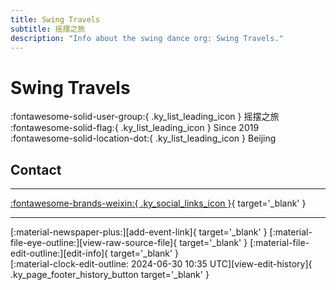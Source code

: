 ```yaml
---
title: Swing Travels
subtitle: 摇摆之旅
description: "Info about the swing dance org: Swing Travels."
---
```


# Swing Travels

:fontawesome-solid-user-group:{ .ky_list_leading_icon } 摇摆之旅  
:fontawesome-solid-flag:{ .ky_list_leading_icon } Since 2019  
:fontawesome-solid-location-dot:{ .ky_list_leading_icon } Beijing  


## Contact


---

 [:fontawesome-brands-weixin:{ .ky_social_links_icon }](# "摇摆之旅"){ target='_blank' }

---

<div class="ky_page_footer" markdown>
<div class="ky_page_footer_trailing" markdown="span">
[:material-newspaper-plus:][add-event-link]{ target='_blank' }
[:material-file-eye-outline:][view-raw-source-file]{ target='_blank' }
[:material-file-edit-outline:][edit-info]{ target='_blank' }
</div>
<div class="ky_page_footer_leading" markdown="span">
[:material-clock-edit-outline: 2024-06-30 10:35 UTC][view-edit-history]{ .ky_page_footer_history_button target='_blank' }
</div>
</div>

[add-event-link]: https://github.com/swingdance/events/issues/new?assignees=&labels=add+event&projects=&template=02-add_entity.yml&title=%5Bcn%5D%20%3CName%3E&region=cn&province=Beijing&city=Beijing&org_id=swing-travels "Add Event"
[view-raw-source-file]: https://github.com/swingdance/orgs/blob/main/cn/swing-travels.json "View Raw Source File"
[edit-info]: https://github.com/swingdance/orgs/issues/new?assignees=&labels=update+org&projects=&template=03-update_entity.yml&title=%5Bcn%5D%20Swing%20Travels&region=cn&id=swing-travels&name=Swing%20Travels "Edit Info"

[view-edit-history]: https://github.com/swingdance/orgs/commits/main/cn/swing-travels.json "View Edit History"
